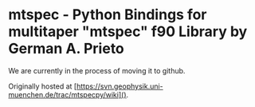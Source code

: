 # mtspec - Python Bindings for multitaper "mtspec" f90 Library by German A. Prieto

We are currently in the process of moving it to github.

Originally hosted at [https://svn.geophysik.uni-muenchen.de/trac/mtspecpy/wiki]().
